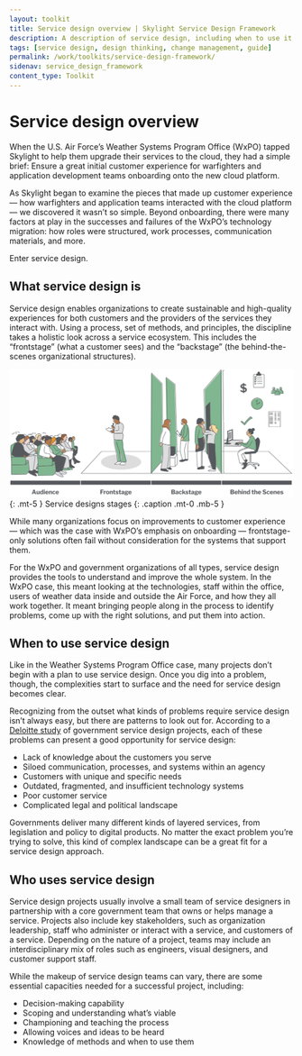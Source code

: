 ```yaml
---
layout: toolkit
title: Service design overview | Skylight Service Design Framework
description: A description of service design, including when to use it and who practices the human-centered design methodology.
tags: [service design, design thinking, change management, guide]
permalink: /work/toolkits/service-design-framework/
sidenav: service_design_framework
content_type: Toolkit
---
```


# Service design overview

When the U.S. Air Force’s Weather Systems Program Office (WxPO) tapped Skylight to help them upgrade their services to the cloud, they had a simple brief: Ensure a great initial customer experience for warfighters and application development teams onboarding onto the new cloud platform.

As Skylight began to examine the pieces that made up customer experience — how warfighters and application teams interacted with the cloud platform — we discovered it wasn’t so simple. Beyond onboarding, there were many factors at play in the successes and failures of the WxPO’s technology migration: how roles were structured, work processes, communication materials, and more.

Enter service design.

## What service design is

Service design enables organizations to create sustainable and high-quality experiences for both customers and the providers of the services they interact with. Using a process, set of methods, and principles, the discipline takes a holistic look across a service ecosystem. This includes the “frontstage” (what a customer sees) and the “backstage” (the behind-the-scenes organizational structures).

![](/img/toolkits/service_design/service-design-stages-alt.svg)
{: .mt-5 }
Service designs stages
{: .caption .mt-0 .mb-5 }

While many organizations focus on improvements to customer experience — which was the case with WxPO’s emphasis on onboarding — frontstage-only solutions often fail without consideration for the systems that support them.

For the WxPO and government organizations of all types, service design provides the tools to understand and improve the whole system. In the WxPO case, this meant looking at the technologies, staff within the office, users of weather data inside and outside the Air Force, and how they all work together. It meant bringing people along in the process to identify problems, come up with the right solutions, and put them into action.

## When to use service design

Like in the Weather Systems Program Office case, many projects don’t begin with a plan to use service design. Once you dig into a problem, though, the complexities start to surface and the need for service design becomes clear.

Recognizing from the outset what kinds of problems require service design isn’t always easy, but there are patterns to look out for. According to a [Deloitte study](https://www2.deloitte.com/us/en/insights/industry/public-sector/implementing-service-design-in-government.html) of government service design projects, each of these problems can present a good opportunity for service design:

* Lack of knowledge about the customers you serve
* Siloed communication, processes, and systems within an agency
* Customers with unique and specific needs
* Outdated, fragmented, and insufficient technology systems
* Poor customer service
* Complicated legal and political landscape

Governments deliver many different kinds of layered services, from legislation and policy to digital products. No matter the exact problem you’re trying to solve, this kind of complex landscape can be a great fit for a service design approach.

## Who uses service design

Service design projects usually involve a small team of service designers in partnership with a core government team that owns or helps manage a service. Projects also include key stakeholders, such as organization leadership, staff who administer or interact with a service, and customers of a service. Depending on the nature of a project, teams may include an interdisciplinary mix of roles such as engineers, visual designers, and customer support staff.

While the makeup of service design teams can vary, there are some essential capacities needed for a successful project, including:

* Decision-making capability
* Scoping and understanding what’s viable
* Championing and teaching the process
* Allowing voices and ideas to be heard
* Knowledge of methods and when to use them
